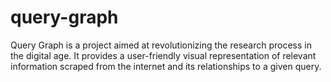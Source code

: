 # query-graph
Query Graph is a project aimed at revolutionizing the research process in the digital age. It provides a user-friendly visual representation of relevant information scraped from the internet and its relationships to a given query.
